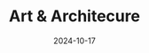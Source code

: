 ---
date: 2024-10-17
description: Buildings, architecture detail, sculptures, street art and fountains. It all goes here.
featured_image: IMG_2185.jpg
menus: "main"
sort_by: Name # Exif.Date
#sort_order: asc
title: Art & Architecure
keywords: [Art, Street Art, Building, Architecure, Fountain, Sculpture]
#type: gallery
weight: 9
resources:
  - src: IMG_0423.jpg
    title: Detail of building outside Rail Station - Bergen
  - src: IMG_0566.jpg
    title: Installation - outside district (Gulating) court house - Bergen
  - src: IMG_1244.jpg
    title: Old phone booth - now book exchange booth - Bergen
  - src: IMG_1972.jpg
    title: Bryggen by night - Bergen
  - src: IMG_2185.jpg
    title: Traditional wood houses in alleyway at night - Bergen
  - src: IMG_2199.jpg
    title: Norwegian Trolls - Bergen
  - src: IMG_2241.jpg
    title: Fløibanen entrance by night - Bergen
  - src: IMG_2356.jpg
    title: Mariakirken, newly restored - Bergen
  - src: IMG_3871.jpg
    title: Crooked lightpole outside the Theater - Bergen
  - src: IMG_3894.jpg
    title: Entrance to Hotel Norge - Bergen
params:
  theme: dark
---